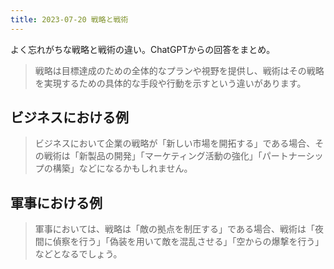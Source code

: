 ```yaml
---
title: 2023-07-20 戦略と戦術
---
```


よく忘れがちな戦略と戦術の違い。ChatGPTからの回答をまとめ。

> 戦略は目標達成のための全体的なプランや視野を提供し、戦術はその戦略を実現するための具体的な手段や行動を示すという違いがあります。

## ビジネスにおける例

> ビジネスにおいて企業の戦略が「新しい市場を開拓する」である場合、その戦術は「新製品の開発」「マーケティング活動の強化」「パートナーシップの構築」などになるかもしれません。

## 軍事における例

> 軍事においては、戦略は「敵の拠点を制圧する」である場合、戦術は「夜間に偵察を行う」「偽装を用いて敵を混乱させる」「空からの爆撃を行う」などとなるでしょう。
